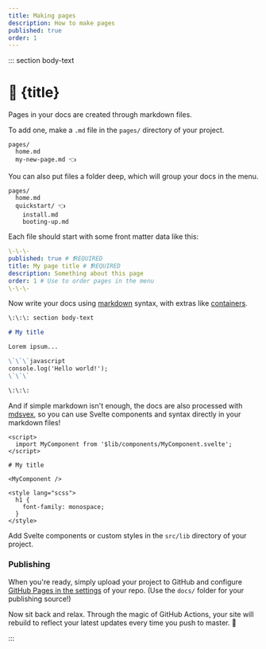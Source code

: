 ```yaml
---
title: Making pages
description: How to make pages
published: true
order: 1
---
```


::: section body-text

# 📝 {title}

Pages in your docs are created through markdown files.

To add one, make a `.md` file in the `pages/` directory of your project.

```
pages/
  home.md
  my-new-page.md 👈
```

You can also put files a folder deep, which will group your docs in the menu.

```
pages/
  home.md
  quickstart/ 👈
    install.md
    booting-up.md

```

Each file should start with some front matter data like this:

```yaml
\-\-\-
published: true # ❗REQUIRED
title: My page title # ❗REQUIRED
description: Something about this page
order: 1 # Use to order pages in the menu
\-\-\-
```

Now write your docs using [markdown](https://guides.github.com/features/mastering-markdown/) syntax, with extras like [containers](https://www.npmjs.com/package/remark-containers).

```markdown
\:\:\: section body-text

# My title

Lorem ipsum...

\`\`\`javascript
console.log('Hello world!');
\`\`\`

\:\:\:
```

And if simple markdown isn't enough, the docs are also processed with [mdsvex](https://mdsvex.com/), so you can use Svelte components and syntax directly in your markdown files!

```svelte
<script>
  import MyComponent from '$lib/components/MyComponent.svelte';
</script>

# My title

<MyComponent />

<style lang="scss">
  h1 {
    font-family: monospace;
  }
</style>
```

Add Svelte components or custom styles in the `src/lib` directory of your project.

### Publishing

When you're ready, simply upload your project to GitHub and configure [GitHub Pages in the settings](https://docs.github.com/en/pages/getting-started-with-github-pages/configuring-a-publishing-source-for-your-github-pages-site#choosing-a-publishing-source) of your repo. (Use the `docs/` folder for your publishing source!)

Now sit back and relax. Through the magic of GitHub Actions, your site will rebuild to reflect your latest updates every time you push to master. 🍺

<!-- <iframe title="beer time gif" src="https://giphy.com/embed/Zw3oBUuOlDJ3W" style="pointer-events:none;border-radius:10px;" width="240" height="223" frameBorder="0" class="giphy-embed"></iframe> -->

:::
